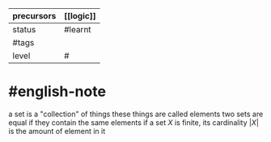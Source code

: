 | precursors | [[logic]] |
| ---------- | --------- |
| status     | #learnt   |
| #tags      |           |
| level      | #         |
# #english-note 
a set is a "collection" of things
these things are called elements
two sets are equal if they contain the same elements
if a set $X$ is finite, its cardinality $|X|$ is the amount of element in it
